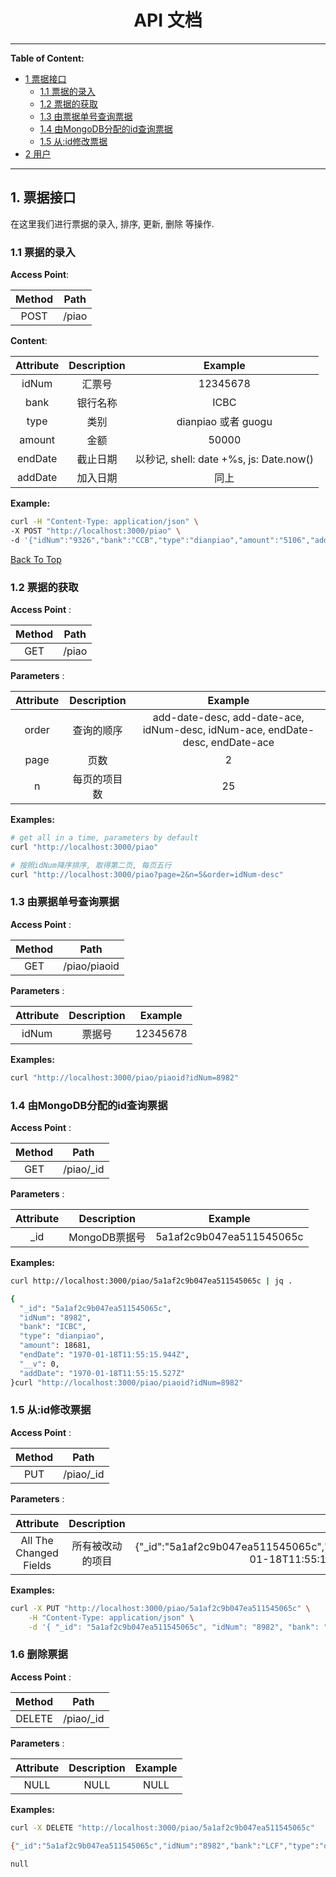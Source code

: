 <h1 align="center" id="0">API 文档</h1> 



---

**Table of Content:**


- [1 票据接口](#piao)
    - [1.1 票据的录入](#piao-insert)
    - [1.2 票据的获取](#piao-get)
    - [1.3 由票据单号查询票据](#piao-get-by-Name)
    - [1.4 由MongoDB分配的id查询票据](#piao-get-by-id)
    - [1.5 从:id修改票据](#piao-update)
- [2 用户](#user)

---


<h2 id="piao">1. 票据接口</h2>

在这里我们进行票据的录入, 排序, 更新, 删除 等操作. 

<h3 id="piao-insert">1.1 票据的录入 </h3>


**Access Point**:

| Method | Path | 
|:----------------:|:----------------:|
| POST | /piao |

**Content**:

| Attribute | Description | Example |
|:----------------:|:----------------:|:-----------:|
| idNum | 汇票号 | 12345678|
| bank | 银行名称 | ICBC |
| type | 类别 | dianpiao 或者 guogu |
| amount | 金额 | 50000 |
| endDate | 截止日期 | 以秒记, shell: date +%s, js: Date.now() |
| addDate | 加入日期 | 同上 |

**Example:**

~~~bash
curl -H "Content-Type: application/json" \
-X POST "http://localhost:3000/piao" \
-d '{"idNum":"9326","bank":"CCB","type":"dianpiao","amount":"5106","addDate":"1511719139","endDate":"1511719706"}'
~~~

[Back To Top](#0)

<h3 id="piao-get"> 1.2 票据的获取 </h3>

**Access Point** :

| Method | Path | 
|:----------------:|:----------------:|
| GET | /piao |


**Parameters** :

| Attribute | Description | Example |
|:----------------:|:----------------:|:-----------:|
| order | 查询的顺序 | add-date-desc, add-date-ace, idNum-desc, idNum-ace, endDate-desc, endDate-ace |
| page | 页数 | 2 |
| n | 每页的项目数 | 25 |


**Examples:**

~~~bash
# get all in a time, parameters by default 
curl "http://localhost:3000/piao"

# 按照idNum降序排序, 取得第二页, 每页五行
curl "http://localhost:3000/piao?page=2&n=5&order=idNum-desc"

~~~


<h3 id="piao-get-by-Name"> 1.3 由票据单号查询票据</h3>

**Access Point** :

| Method | Path | 
|:----------------:|:----------------:|
| GET | /piao/piaoid |


**Parameters** :

| Attribute | Description | Example |
|:----------------:|:----------------:|:-----------:|
| idNum | 票据号 | 12345678 |


**Examples:**

~~~bash
curl "http://localhost:3000/piao/piaoid?idNum=8982"
~~~


<h3 id="piao-get-by-id">1.4 由MongoDB分配的id查询票据 </h3>

**Access Point** :

| Method | Path | 
|:----------------:|:----------------:|
| GET | /piao/\_id |


**Parameters** :

| Attribute | Description | Example |
|:----------------:|:----------------:|:-----------:|
| \_id | MongoDB票据号 | 5a1af2c9b047ea511545065c |


**Examples:**

~~~bash
curl http://localhost:3000/piao/5a1af2c9b047ea511545065c | jq .

{
  "_id": "5a1af2c9b047ea511545065c",
  "idNum": "8982",
  "bank": "ICBC",
  "type": "dianpiao",
  "amount": 18681,
  "endDate": "1970-01-18T11:55:15.944Z",
  "__v": 0,
  "addDate": "1970-01-18T11:55:15.527Z"
}curl "http://localhost:3000/piao/piaoid?idNum=8982"
~~~



<h3 id="piao-update"> 1.5 从:id修改票据 </h3>

**Access Point** :

| Method | Path | 
|:----------------:|:----------------:|
| PUT | /piao/\_id |


**Parameters** :

| Attribute | Description | Example |
|:----------------:|:----------------:|:-----------:|
| All The Changed Fields | 所有被改动的项目 | {"_id":"5a1af2c9b047ea511545065c","idNum":"8982","bank":"LCF","type":"dianpiao","amount":18681,"endDate":"1970-01-18T11:55:15.944Z","__v":0,"addDate":"1970-01-18T11:55:15.527Z"} |


**Examples:**

~~~bash
curl -X PUT "http://localhost:3000/piao/5a1af2c9b047ea511545065c" \
    -H "Content-Type: application/json" \
    -d '{ "_id": "5a1af2c9b047ea511545065c", "idNum": "8982", "bank": "LCF", "type": "dianpiao","amount": 18681,"endDate": "1970-01-18T11:55:15.944Z","__v": 0,"addDate": "1970-01-18T11:55:15.527Z"}'
~~~

<h3 id="piao-delete"> 1.6 删除票据 </h3>

**Access Point** :

| Method | Path | 
|:----------------:|:----------------:|
| DELETE | /piao/\_id |


**Parameters** :

| Attribute | Description | Example |
|:----------------:|:----------------:|:-----------:|
| NULL | NULL | NULL |


**Examples:**


~~~bash
curl -X DELETE "http://localhost:3000/piao/5a1af2c9b047ea511545065c"

{"_id":"5a1af2c9b047ea511545065c","idNum":"8982","bank":"LCF","type":"dianpiao","amount":18681,"endDate":"1970-01-18T11:55:15.944Z","__v":0,"addDate":"1970-01-18T11:55:15.527Z"}MBP-de-XICUN:UsefulScripts xicunhan$ curl -X GET "http://localhost:3000/piao/5a1af2c9b047ea511545065c"

null
~~~


